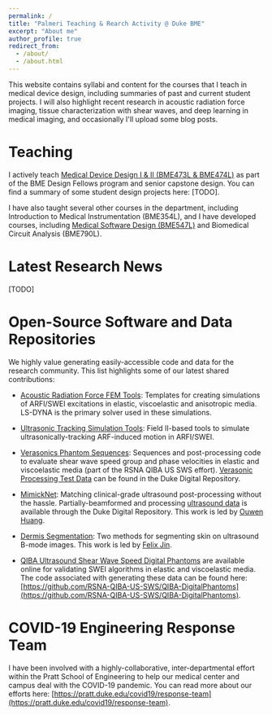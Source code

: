 ```yaml
---
permalink: /
title: "Palmeri Teaching & Rearch Activity @ Duke BME"
excerpt: "About me"
author_profile: true
redirect_from: 
  - /about/
  - /about.html
---
```


This website contains syllabi and content for the courses that I teach in
medical device design, including summaries of past and current student
projects. I will also highlight recent research in acoustic radiation force
imaging, tissue characterization with shear waves, and deep learning in
medical imaging, and occasionally I'll upload some blog posts.

# Teaching
I actively teach [Medical Device Design I & II (BME473L &
BME474L)](https://github.com/mlp6/Medical-Device-Design) as part of the BME
Design Fellows program and senior capstone design. You can find a summary of
some student design projects here: [TODO].

I have also taught several other courses in the department, including
Introduction to Medical Instrumentation (BME354L), and I have developed
courses, including [Medical Software Design
(BME547L)](https://github.com/mlp6/Medical-Software-Design/) and Biomedical
Circuit Analysis (BME790L).

# Latest Research News
[TODO]

# Open-Source Software and Data Repositories
We highly value generating easily-accessible code and data for the research community.  This list highlights some of our latest shared contributions:

* [Acoustic Radiation Force FEM Tools](https://github.com/mlp6/fem): Templates for creating simulations of ARFI/SWEI excitations in elastic, viscoelastic and anisotropic media.  LS-DYNA is the primary solver used in these simulations.

* [Ultrasonic Tracking Simulation Tools](https://github.com/mlp6/ultratrack): Field II-based tools to simulate ultrasonically-tracking ARF-induced motion in ARFI/SWEI.

* [Verasonics Phantom Sequences](https://github.com/RSNA-QIBA-US-SWS/VerasonicsPhantomSequences): Sequences and post-processing code to evaluate shear wave speed group and phase velocities in elastic and viscoelastic media (part of the RSNA QIBA US SWS effort). [Verasonic Processing Test Data](https://doi.org/10.7924/r4df6q75s) can be found in the Duke Digital Repository.

* [MimickNet](https://github.com/ouwen/mimicknet): Matching clinical-grade ultrasound post-processing without the hassle. Partially-beamformed and processing [ultrasound data](https://doi.org/10.7924/r49z94h1s) is available through the Duke Digital Repository.  This work is led by [Ouwen Huang](https://ouwen.io/).

* [Dermis Segmentation](https://github.com/fqjin/skin-segmentation): Two methods for segmenting skin on ultrasound B-mode images. This work is led by [Felix Jin](https://github.com/fqjin).

* [QIBA Ultrasound Shear Wave Speed Digital Phantoms](https://doi.org/10.7924/r4sj1f98c) are available online for validating SWEI algorithms in elastic and viscoelastic media.  The code associated with generating these data can be found here: [https://github.com/RSNA-QIBA-US-SWS/QIBA-DigitalPhantoms](https://github.com/RSNA-QIBA-US-SWS/QIBA-DigitalPhantoms).

# COVID-19 Engineering Response Team
I have been involved with a highly-collaborative, inter-departmental effort
within the Pratt School of Engineering to help our medical center and campus
deal with the COVID-19 pandemic. You can read more about our efforts here:
[https://pratt.duke.edu/covid19/response-team](https://pratt.duke.edu/covid19/response-team).